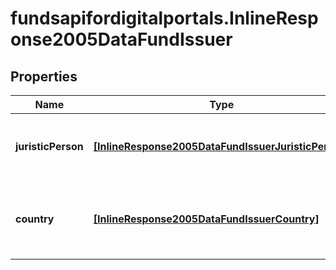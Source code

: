 # fundsapifordigitalportals.InlineResponse2005DataFundIssuer

## Properties

Name | Type | Description | Notes
------------ | ------------- | ------------- | -------------
**juristicPerson** | [**[InlineResponse2005DataFundIssuerJuristicPerson]**](InlineResponse2005DataFundIssuerJuristicPerson.md) | List of juristic persons in the role of an issuer. See endpoint &#x60;/fund/issuer/search&#x60; for possible values. | [optional] 
**country** | [**[InlineResponse2005DataFundIssuerCountry]**](InlineResponse2005DataFundIssuerCountry.md) | List of countries where the issuers of the funds are registered. See endpoint &#x60;/basic/region/country/list&#x60; for possible values. | [optional] 


